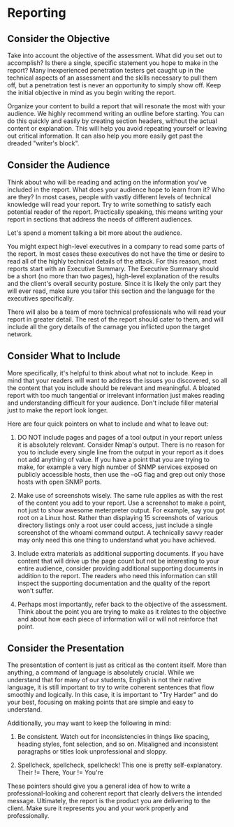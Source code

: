 # Reporting

## Consider the Objective

Take into account the objective of the assessment. What did you set out to accomplish? Is there a single, specific statement you hope to make in the report? Many inexperienced penetration testers get caught up in the technical aspects of an assessment and the skills necessary to pull them off, but a penetration test is never an opportunity to simply show off. Keep the initial objective in mind as you begin writing the report.

Organize your content to build a report that will resonate the most with your audience. We highly recommend writing an outline before starting. You can do this quickly and easily by creating section headers, without the actual content or explanation. This will help you avoid repeating yourself or leaving out critical information. It can also help you more easily get past the dreaded "writer's block".

## Consider the Audience

Think about who will be reading and acting on the information you've included in the report. What does your audience hope to learn from it? Who are they? In most cases, people with vastly different levels of technical knowledge will read your report. Try to write something to satisfy each potential reader of the report. Practically speaking, this means writing your report in sections that address the needs of different audiences.

Let's spend a moment talking a bit more about the audience.

You might expect high-level executives in a company to read some parts of the report. In most cases these executives do not have the time or desire to read all of the highly technical details of the attack. For this reason, most reports start with an Executive Summary. The Executive Summary should be a short (no more than two pages), high-level explanation of the results and the client's overall security posture. Since it is likely the only part they will ever read, make sure you tailor this section and the language for the executives specifically.

There will also be a team of more technical professionals who will read your report in greater detail. The rest of the report should cater to them, and will include all the gory details of the carnage you inflicted upon the target network.

## Consider What to Include

More specifically, it's helpful to think about what not to include. Keep in mind that your readers will want to address the issues you discovered, so all the content that you include should be relevant and meaningful. A bloated report with too much tangential or irrelevant information just makes reading and understanding difficult for your audience. Don't include filler material just to make the report look longer.

Here are four quick pointers on what to include and what to leave out:

  1. DO NOT include pages and pages of a tool output in your report unless it is absolutely relevant. Consider Nmap's output. There is no reason for you to include every single line from the output in your report as it does not add anything of value. If you have a point that you are trying to make, for example a very high number of SNMP services exposed on publicly accessible hosts, then use the –oG flag and grep out only those hosts with open SNMP ports.

  2. Make use of screenshots wisely. The same rule applies as with the rest of the content you add to your report. Use a screenshot to make a point, not just to show awesome meterpreter output. For example, say you got root on a Linux host. Rather than displaying 15 screenshots of various directory listings only a root user could access, just include a single screenshot of the whoami command output. A technically savvy reader may only need this one thing to understand what you have achieved.

  3. Include extra materials as additional supporting documents. If you have content that will drive up the page count but not be interesting to your entire audience, consider providing additional supporting documents in addition to the report. The readers who need this information can still inspect the supporting documentation and the quality of the report won't suffer.

  4. Perhaps most importantly, refer back to the objective of the assessment. Think about the point you are trying to make as it relates to the objective and about how each piece of information will or will not reinforce that point.

## Consider the Presentation

The presentation of content is just as critical as the content itself. More than anything, a command of language is absolutely crucial. While we understand that for many of our students, English is not their native language, it is still important to try to write coherent sentences that flow smoothly and logically. In this case, it is important to "Try Harder" and do your best, focusing on making points that are simple and easy to understand.

Additionally, you may want to keep the following in mind:

  1. Be consistent. Watch out for inconsistencies in things like spacing, heading styles, font selection, and so on. Misaligned and inconsistent paragraphs or titles look unprofessional and sloppy.

  2. Spellcheck, spellcheck, spellcheck! This one is pretty self-explanatory. Their != There, Your != You're

These pointers should give you a general idea of how to write a professional-looking and coherent report that clearly delivers the intended message. Ultimately, the report is the product you are delivering to the client. Make sure it represents you and your work properly and professionally.

